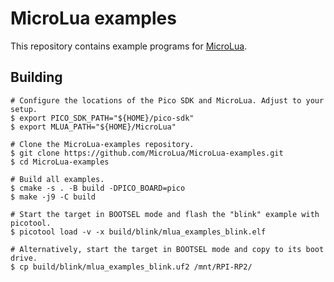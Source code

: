 # MicroLua examples

<!-- Copyright 2023 Remy Blank <remy@c-space.org> -->
<!-- SPDX-License-Identifier: MIT -->

This repository contains example programs for
[MicroLua](https://github.com/MicroLua/MicroLua).

## Building

```shell
# Configure the locations of the Pico SDK and MicroLua. Adjust to your setup.
$ export PICO_SDK_PATH="${HOME}/pico-sdk"
$ export MLUA_PATH="${HOME}/MicroLua"

# Clone the MicroLua-examples repository.
$ git clone https://github.com/MicroLua/MicroLua-examples.git
$ cd MicroLua-examples

# Build all examples.
$ cmake -s . -B build -DPICO_BOARD=pico
$ make -j9 -C build

# Start the target in BOOTSEL mode and flash the "blink" example with picotool.
$ picotool load -v -x build/blink/mlua_examples_blink.elf

# Alternatively, start the target in BOOTSEL mode and copy to its boot drive.
$ cp build/blink/mlua_examples_blink.uf2 /mnt/RPI-RP2/
```
